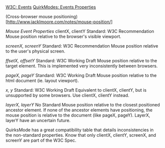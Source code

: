 [W3C: Events](http://www.w3.org/TR/2000/REC-DOM-Level-2-Events-20001113/events.html)
[QuirkModes: Events Properties](http://www.quirksmode.org/js/events_properties.html)

(Cross-browser mouse positioning)[http://www.jacklmoore.com/notes/mouse-position/]

*Mouse Event Properties*
clientX, clientY
Standard: W3C Recommendation
Mouse position relative to the browser's visible viewport.

*screenX, screenY*
Standard: W3C Recommendation
Mouse position relative to the user's physical screen.

*ffsetX, offsetY*
Standard: W3C Working Draft
Mouse position relative to the target element. This is implemented very inconsistently between browsers.

*pageX, pageY*
Standard: W3C Working Draft
Mouse position relative to the html document (ie. layout viewport).

*x, y*
Standard: W3C Working Draft
Equivalent to clientX, clientY, but is unsupported by some browsers. Use clientX, clientY instead.

*layerX, layerY*
No Standard
Mouse position relative to the closest positioned ancestor element. If none of the ancestor elements have positioning, the mouse position is relative to the document (like pageX, pageY). LayerX, layerY have an uncertain future.

QuirksMode has a great compatibility table that details inconsistencies in the non-standard properties. Know that only clientX, clientY, screenX, and screenY are part of the W3C Spec.
